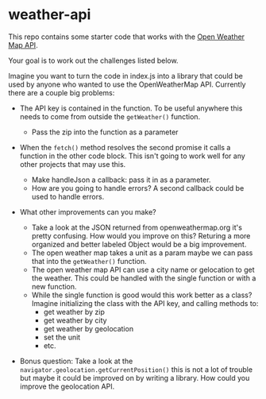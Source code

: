 # weather-api
 
This repo contains some starter code that works with the [Open Weather Map API](https://openweathermap.org). 

Your goal is to work out the challenges listed below. 

Imagine you want to turn the code in index.js into a library that could be used by anyone who wanted to use the OpenWeatherMap API. Currently there are a couple big problems:

- The API key is contained in the function. To be useful anywhere this needs to come from outside the `getWeather()` function. 
  - Pass the zip into the function as a parameter
- When the `fetch()` method resolves the second promise it calls a function in the other code block. This isn't going to work well for any other projects that may use this. 
  - Make handleJson  a callback: pass it in as a parameter. 
  - How are you going to handle errors? A second callback could be used to handle errors.
- What other improvements can you make? 
  - Take a look at the JSON returned from openweathermap.org it's pretty confusing. How would you improve on this? Returing a more organized and better labeled Object would be a big improvement. 
  - The open weather map takes a unit as a param maybe we can pass that into the `getWeather()` function.
  - The open weather map API can use a city name or gelocation to get the weather. This could be handled with the single function or with a new function. 
  - While the single function is good would this work better as a class? Imagine initializing the class with the API key, and calling methods to: 
    - get weather by zip
    - get weather by city
    - get weather by geolocation
    - set the unit
    -  etc. 

- Bonus question: Take a look at the `navigator.geolocation.getCurrentPosition()` this is not a lot of trouble but maybe it could be improved on by writing a library. How could you improve the geolocation API. 
